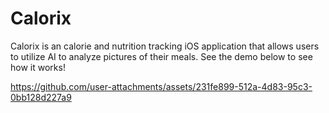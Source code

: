 # Calorix

Calorix is an calorie and nutrition tracking iOS application that allows users to utilize AI to analyze pictures of their meals. See the demo below to see how it works!


https://github.com/user-attachments/assets/231fe899-512a-4d83-95c3-0bb128d227a9

